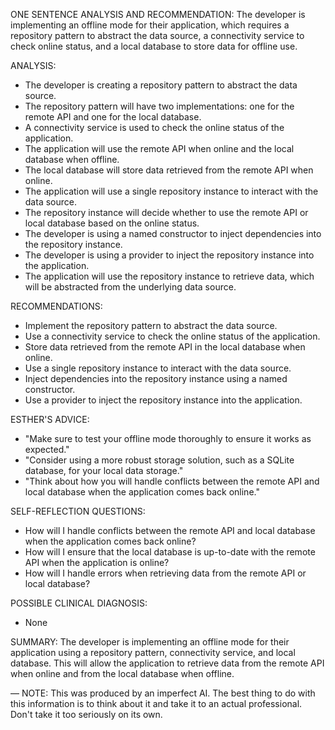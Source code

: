 ONE SENTENCE ANALYSIS AND RECOMMENDATION:
The developer is implementing an offline mode for their application, which requires a repository pattern to abstract the data source, a connectivity service to check online status, and a local database to store data for offline use.

ANALYSIS:
* The developer is creating a repository pattern to abstract the data source.
* The repository pattern will have two implementations: one for the remote API and one for the local database.
* A connectivity service is used to check the online status of the application.
* The application will use the remote API when online and the local database when offline.
* The local database will store data retrieved from the remote API when online.
* The application will use a single repository instance to interact with the data source.
* The repository instance will decide whether to use the remote API or local database based on the online status.
* The developer is using a named constructor to inject dependencies into the repository instance.
* The developer is using a provider to inject the repository instance into the application.
* The application will use the repository instance to retrieve data, which will be abstracted from the underlying data source.

RECOMMENDATIONS:
* Implement the repository pattern to abstract the data source.
* Use a connectivity service to check the online status of the application.
* Store data retrieved from the remote API in the local database when online.
* Use a single repository instance to interact with the data source.
* Inject dependencies into the repository instance using a named constructor.
* Use a provider to inject the repository instance into the application.

ESTHER'S ADVICE:
* "Make sure to test your offline mode thoroughly to ensure it works as expected."
* "Consider using a more robust storage solution, such as a SQLite database, for your local data storage."
* "Think about how you will handle conflicts between the remote API and local database when the application comes back online."

SELF-REFLECTION QUESTIONS:
* How will I handle conflicts between the remote API and local database when the application comes back online?
* How will I ensure that the local database is up-to-date with the remote API when the application is online?
* How will I handle errors when retrieving data from the remote API or local database?

POSSIBLE CLINICAL DIAGNOSIS:
* None

SUMMARY:
The developer is implementing an offline mode for their application using a repository pattern, connectivity service, and local database. This will allow the application to retrieve data from the remote API when online and from the local database when offline.

—
NOTE: This was produced by an imperfect AI. The best thing to do with this information is to think about it and take it to an actual professional. Don't take it too seriously on its own.
